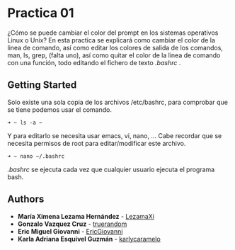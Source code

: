 # Practica 01

¿Cómo se puede cambiar el color del prompt en los sistemas operativos Linux o Unix? En esta practica se explicará como cambiar el color de la linea de comando, así como editar los colores de salida de los comandos, man, ls, grep, (falta uno), así como quitar el color de la linea de comando con una función, todo editando el fichero de texto *.bashrc* .


## Getting Started

Solo existe una sola copia de los archivos /etc/bashrc, para comprobar que se tiene podemos usar el comando.

```
➜ ~ ls -a ~
```

Y para editarlo se necesita usar emacs, vi, nano, ...
Cabe recordar que se necesita permisos de root para editar/modificar este archivo.

```
➜ ~ nano ~/.bashrc
```
*.bashrc* se ejecuta cada vez que cualquier usuario ejecuta el programa bash.


## Authors

* **María Ximena Lezama Hernández** - [LezamaXi](https://github.com/LezamaXi)
* **Gonzalo Vazquez Cruz** - [truerandom](https://github.com/truerandom)
* **Eric Miguel Giovanni** - [EricGiovanni](https://github.com/EricGiovanni)
* **Karla Adriana Esquivel Guzmán** - [karlycaramelo](https://github.com/karlycaramelo)



